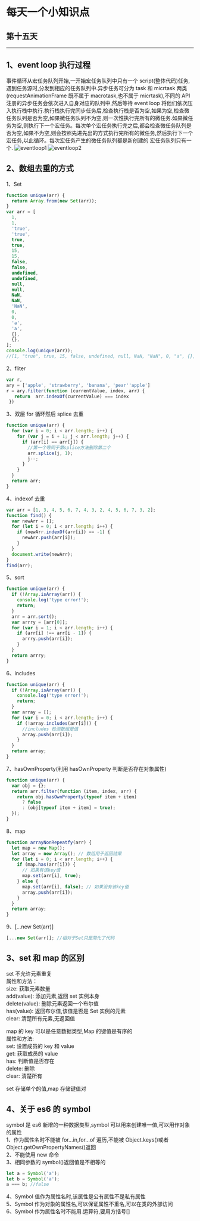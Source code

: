 # 每天一个小知识点

## 第十五天

---

## 1、event loop 执行过程

事件循环从宏任务队列开始,一开始宏任务队列中只有一个 script(整体代码)任务,遇到任务源时,分发到相应的任务队列中.异步任务可分为 task 和 micrtask 两类(requestAnimationFrame 既不属于 macrotask,也不属于 micrtask),不同的 API 注册的异步任务会依次进入自身对应的队列中,然后等待 event loop 将他们依次压入执行栈中执行.执行栈执行完同步任务后,检查执行栈是否为空,如果为空,检查微任务队列是否为空,如果微任务队列不为空,则一次性执行完所有的微任务.如果微任务为空,则执行下一个宏任务。每次单个宏任务执行完之后,都会检查微任务队列是否为空,如果不为空,则会按照先进先出的方式执行完所有的微任务,然后执行下一个宏任务,以此循环。每次宏任务产生的微任务队列都是新创建的 宏任务队列只有一个.
![eventloop1](/docs/images/EveryDayKnowledge/event%20loop%201.jpg)
![eventloop2](/docs/images/EveryDayKnowledge/event%20loop2.jpg)

## 2、数组去重的方式

1、Set

```js
function unique(arr) {
  return Array.from(new Set(arr));
}
var arr = [
  1,
  1,
  'true',
  'true',
  true,
  true,
  15,
  15,
  false,
  false,
  undefined,
  undefined,
  null,
  null,
  NaN,
  NaN,
  'NaN',
  0,
  0,
  'a',
  'a',
  {},
  {},
];
console.log(unique(arr));
//[1, "true", true, 15, false, undefined, null, NaN, "NaN", 0, "a", {}, {}]
```

2、fliter

```js
var r,
ary = ['apple', 'strawberry', 'banana', 'pear''apple']
r = ary.filter(function (currentValue, index, arr) {
   return  arr.indexOf(currentValue) === index
 })
```

3、双层 for 循环然后 splice 去重

```js
function unique(arr) {
  for (var i = 0; i < arr.length; i++) {
    for (var j = i + 1; j < arr.length; j++) {
      if (arr[i] == arr[j]) {
        //第一个等同于第splice方法删除第二个
        arr.splice(j, 1);
        j--;
      }
    }
  }
  return arr;
}
```

4、indexof 去重

```js
var arr = [1, 3, 4, 5, 6, 7, 4, 3, 2, 4, 5, 6, 7, 3, 2];
function find() {
  var newArr = [];
  for (let i = 0; i < arr.length; i++) {
    if (newArr.indexOf(arr[i]) == -1) {
      newArr.push(arr[i]);
    }
  }
  document.write(newArr);
}
find(arr);
```

5、sort

```js
function unique(arr) {
  if (!Array.isArray(arr)) {
    console.log('type error!');
    return;
  }
  arr = arr.sort();
  var arrry = [arr[0]];
  for (var i = 1; i < arr.length; i++) {
    if (arr[i] !== arr[i - 1]) {
      arrry.push(arr[i]);
    }
  }
  return arrry;
}
```

6、includes

```js
function unique(arr) {
  if (!Array.isArray(arr)) {
    console.log('type error!');
    return;
  }
  var array = [];
  for (var i = 0; i < arr.length; i++) {
    if (!array.includes(arr[i])) {
      //includes 检测数组是值
      array.push(arr[i]);
    }
  }
  return array;
}
```

7、hasOwnProperty(利用 hasOwnProperty 判断是否存在对象属性)

```js
function unique(arr) {
  var obj = {};
  return arr.filter(function (item, index, arr) {
    return obj.hasOwnProperty(typeof item + item)
      ? false
      : (obj[typeof item + item] = true);
  });
}
```

8、map

```js
function arrayNonRepeatfy(arr) {
  let map = new Map();
  let array = new Array(); // 数组用于返回结果
  for (let i = 0; i < arr.length; i++) {
    if (map.has(arr[i])) {
      // 如果有该key值
      map.set(arr[i], true);
    } else {
      map.set(arr[i], false); // 如果没有该key值
      array.push(arr[i]);
    }
  }
  return array;
}
```

9、[...new Set(arr)]

```js
[...new Set(arr)]; //相对于Set只是简化了代码
```

## 3、set 和 map 的区别

set 不允许元素重复  
属性和方法：  
size: 获取元素数量  
add(value): 添加元素,返回 set 实例本身  
delete(value): 删除元素返回一个布尔值  
has(value): 返回布尔值,该值是否是 Set 实例的元素  
clear: 清楚所有元素,无返回值

map 的 key 可以是任意数据类型,Map 的键值是有序的  
属性和方法:  
set: 设置成员的 key 和 value  
get: 获取成员的 value  
has: 判断值是否存在  
delete: 删除  
clear: 清楚所有

set 存储单个的值,map 存储键值对

## 4、关于 es6 的 symbol

symbol 是 es6 新增的一种数据类型,symbol 可以用来创建唯一值,可以用作对象的属性  
1、作为属性名时不能被 for...in,for...of 遍历,不能被 Object.keys()或者 Object.getOwnPropertyNames()返回  
2、不能使用 new 命令  
3、相同参数的 symbol()返回值是不相等的

```js
let a = Symbol('a');
let b = Symbol('a');
a === b; //false
```

4、Symbol 值作为属性名时,该属性是公有属性不是私有属性  
5、Symbol 作为对象的属性名,可以保证属性不重名,可以在类的外部访问  
6、Symbol 作为属性名时不能用.运算符,要用方括号[]
